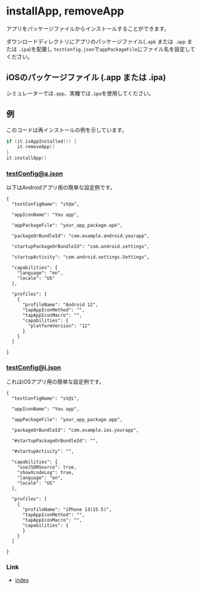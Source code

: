 # installApp, removeApp

アプリをパッケージファイルからインストールすることができます。

ダウンロードディレクトリにアプリのパッケージファイル(`.apk` または `.app` または `.ipa`)を配置し
`testConfig.json`で`appPackageFile`にファイル名を設定してください。

## iOSのパッケージファイル (.app または .ipa)

シミュレーターでは`.app`、実機では`.ipa`を使用してください。

## 例

このコードは再インストールの例を示しています。

```kotlin
if (it.isAppInstalled()) {
    it.removeApp()
}
it.installApp()
```

### testConfig@a.json

以下はAndroidアプリ用の簡単な設定例です。

```
{
  "testConfigName": "st@a",

  "appIconName": "You app",

  "appPackageFile": "your_app_package.apk",

  "packageOrBundleId": "com.example.android.yourapp",

  "startupPackageOrBundleId": "com.android.settings",

  "startupActivity": "com.android.settings.Settings",

  "capabilities": {
    "language": "en",
    "locale": "US"
  },

  "profiles": [
    {
      "profileName": "Android 12",
      "tapAppIconMethod": "",
      "tapAppIconMacro": "",
      "capabilities": {
        "platformVersion": "12"
      }
    }
  ]

}
```

### testConfig@i.json

これはiOSアプリ用の簡単な設定例です。

```
{
  "testConfigName": "st@i",

  "appIconName": "You app",

  "appPackageFile": "your_app_package.app",

  "packageOrBundleId": "com.example.ios.yourapp",

  "#startupPackageOrBundleId": "",

  "#startupActivity": "",

  "capabilities": {
    "useJSONSource": true,
    "showXcodeLog": true,
    "language": "en",
    "locale": "US"
  },

  "profiles": [
    {
      "profileName": "iPhone 13(15.5)",
      "tapAppIconMethod": "",
      "tapAppIconMacro": "",
      "capabilities": {
      }
    }
  ]

}
```

### Link

- [index](../../../index_ja.md)
